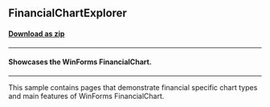 ## FinancialChartExplorer
#### [Download as zip](https://grapecity.github.io/DownGit/#/home?url=https://github.com/GrapeCity/ComponentOne-WinForms-Samples/tree/master/NetFramework\FlexChart\CS\FinancialChartExplorer)
____
#### Showcases the WinForms FinancialChart.
____
This sample contains pages that demonstrate financial specific chart types and main features of WinForms FinancialChart. 